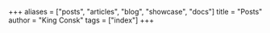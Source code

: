 +++
aliases = ["posts", "articles", "blog", "showcase", "docs"]
title = "Posts"
author = "King Consk"
tags = ["index"]
+++